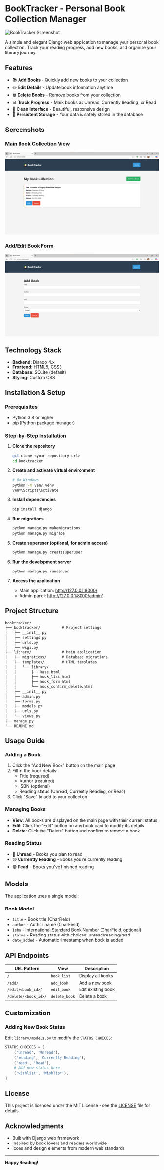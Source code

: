 # BookTracker - Personal Book Collection Manager

![BookTracker Screenshot](//booktracker/images/Screenshot1.png)

A simple and elegant Django web application to manage your personal book collection. Track your reading progress, add new books, and organize your literary journey.

## Features

- 📚 **Add Books** - Quickly add new books to your collection
- ✏️ **Edit Details** - Update book information anytime
- 🗑️ **Delete Books** - Remove books from your collection
- 📊 **Track Progress** - Mark books as Unread, Currently Reading, or Read
- 🎨 **Clean Interface** - Beautiful, responsive design
- 💾 **Persistent Storage** - Your data is safely stored in the database

## Screenshots

### Main Book Collection View
![Main Collection](booktracker/images/Screenshot1.png)

### Add/Edit Book Form
![Add Book Form](booktracker/images/Screenshot2.png)

## Technology Stack

- **Backend**: Django 4.x
- **Frontend**: HTML5, CSS3
- **Database**: SQLite (default)
- **Styling**: Custom CSS

## Installation & Setup

### Prerequisites
- Python 3.8 or higher
- pip (Python package manager)

### Step-by-Step Installation

1. **Clone the repository**
   ```bash
   git clone <your-repository-url>
   cd booktracker
   ```

2. **Create and activate virtual environment**
   ```bash
   # On Windows
   python -m venv venv
   venv\Scripts\activate
   ```

3. **Install dependencies**
   ```bash
   pip install django
   ```

4. **Run migrations**
   ```bash
   python manage.py makemigrations
   python manage.py migrate
   ```

5. **Create superuser (optional, for admin access)**
   ```bash
   python manage.py createsuperuser
   ```

6. **Run the development server**
   ```bash
   python manage.py runserver
   ```

7. **Access the application**
   - Main application: http://127.0.0.1:8000/
   - Admin panel: http://127.0.0.1:8000/admin/

## Project Structure

```
booktracker/
├── booktracker/          # Project settings
│   ├── __init__.py
│   ├── settings.py
│   ├── urls.py
│   └── wsgi.py
├── library/              # Main application
│   ├── migrations/       # Database migrations
│   ├── templates/        # HTML templates
│   │   └── library/
│   │       ├── base.html
│   │       ├── book_list.html
│   │       ├── book_form.html
│   │       └── book_confirm_delete.html
│   ├── __init__.py
│   ├── admin.py
│   ├── forms.py
│   ├── models.py
│   ├── urls.py
│   └── views.py
├── manage.py
└── README.md
```

## Usage Guide

### Adding a Book
1. Click the "Add New Book" button on the main page
2. Fill in the book details:
   - Title (required)
   - Author (required)
   - ISBN (optional)
   - Reading status (Unread, Currently Reading, or Read)
3. Click "Save" to add to your collection

### Managing Books
- **View**: All books are displayed on the main page with their current status
- **Edit**: Click the "Edit" button on any book card to modify its details
- **Delete**: Click the "Delete" button and confirm to remove a book

### Reading Status
- 🔴 **Unread** - Books you plan to read
- 🟡 **Currently Reading** - Books you're currently reading
- 🟢 **Read** - Books you've finished reading

## Models

The application uses a single model:

### Book Model
- `title` - Book title (CharField)
- `author` - Author name (CharField)
- `isbn` - International Standard Book Number (CharField, optional)
- `status` - Reading status with choices: unread/reading/read
- `date_added` - Automatic timestamp when book is added

## API Endpoints

| URL Pattern | View | Description |
|-------------|------|-------------|
| `/` | `book_list` | Display all books |
| `/add/` | `add_book` | Add a new book |
| `/edit/<book_id>/` | `edit_book` | Edit existing book |
| `/delete/<book_id>/` | `delete_book` | Delete a book |

## Customization

### Adding New Book Status
Edit `library/models.py` to modify the `STATUS_CHOICES`:

```python
STATUS_CHOICES = [
    ('unread', 'Unread'),
    ('reading', 'Currently Reading'),
    ('read', 'Read'),
    # Add new status here
    ('wishlist', 'Wishlist'),
]
```

## License

This project is licensed under the MIT License - see the [LICENSE](LICENSE) file for details.


## Acknowledgments

- Built with Django web framework
- Inspired by book lovers and readers worldwide
- Icons and design elements from modern web standards

---

**Happy Reading!** 
